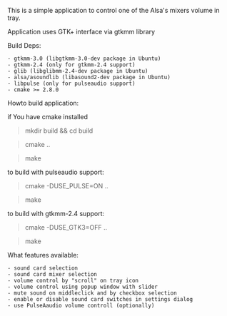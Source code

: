 This is a simple application to control one of the Alsa's mixers volume in tray.

Application uses GTK+ interface via gtkmm library

Build Deps:

	- gtkmm-3.0 (libgtkmm-3.0-dev package in Ubuntu)
	- gtkmm-2.4 (only for gtkmm-2.4 support) 
	- glib (libglibmm-2.4-dev package in Ubuntu)
	- alsa/asoundlib (libasound2-dev package in Ubuntu)
	- libpulse (only for pulseaudio support)
	- cmake >= 2.8.0

Howto build application:

if You have cmake installed

>mkdir build && cd build

>cmake ..

>make

to build with pulseaudio support:

>cmake -DUSE_PULSE=ON ..

>make

to build with gtkmm-2.4 support:

>cmake -DUSE_GTK3=OFF ..

>make

What features available:

	- sound card selection
	- sound card mixer selection
	- volume control by "scroll" on tray icon
	- volume control using popup window with slider
	- mute sound on middleclick and by checkbox selection
	- enable or disable sound card switches in settings dialog
	- use PulseAaudio volume controll (optionally)

